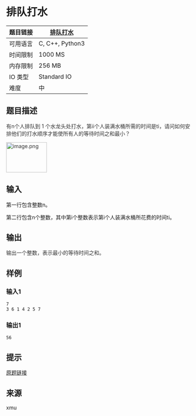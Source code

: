 # 排队打水

| 题目链接 | [排队打水](http://xmuoj.com/problem/ACW913) |
| --- | --- |
| 可用语言 | C, C++, Python3 |
| 时间限制 | 1000 MS |
| 内存限制 | 256 MB |
| IO 类型 | Standard IO |
| 难度 | 中 |

## 题目描述

<p><span style="color: rgb(51, 51, 51);">有</span><span style="color: rgb(51, 51, 51);">n</span><span style="color: rgb(51, 51, 51);">个人排队到 1 个水龙头处打水，第</span><span style="color: rgb(51, 51, 51);">ii</span><span style="color: rgb(51, 51, 51);">个人装满水桶所需的时间是</span><span style="color: rgb(51, 51, 51);">ti</span><span style="color: rgb(51, 51, 51);">，请问如何安排他们的打水顺序才能使所有人的等待时间之和最小？</span><br /></p><p><span style="color: rgb(51, 51, 51);"><img alt="image.png" src="/public/upload/17ebaa7e8c.png" width="110" height="82" /><br /></span></p>

## 输入

<p>第一行包含整数n。</p><p>第二行包含n个整数，其中第i个整数表示第i个人装满水桶所花费的时间ti。</p>

## 输出

<p><span style="color: rgb(51, 51, 51);">输出一个整数，表示最小的等待时间之和。</span><br /></p>

## 样例

### 输入1

```
7
3 6 1 4 2 5 7
```

### 输出1

```
56
```

## 提示

<p><a href="https://www.acwing.com/problem/content/915/" target="_blank">原题链接</a></p>

## 来源

xmu

